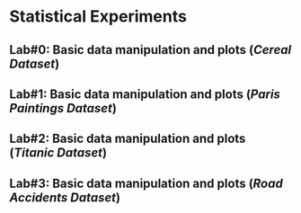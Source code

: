 # Statistical Experiments

## Lab#0: Basic data manipulation and plots (*Cereal Dataset*)

## Lab#1: Basic data manipulation and plots (*Paris Paintings Dataset*)

## Lab#2: Basic data manipulation and plots (*Titanic Dataset*)

## Lab#3: Basic data manipulation and plots (*Road Accidents Dataset*)
